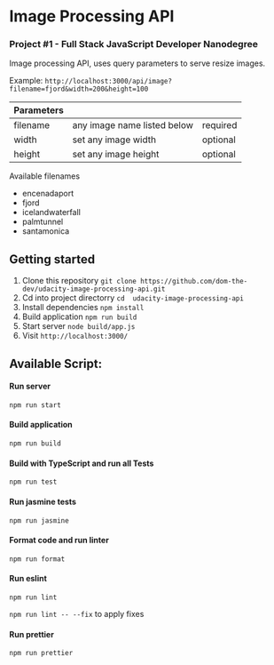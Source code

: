 # Image Processing API
### Project #1 - Full Stack JavaScript Developer Nanodegree

Image processing API, uses query parameters to serve resize images.

Example: `http://localhost:3000/api/image?filename=fjord&width=200&height=100`

| Parameters |  |  |
| ------------------ | ------------------ |  ------------------ |
| filename | any image name listed below | required|
| width | set any image width | optional |
| height | set any image height | optional |

Available filenames
- encenadaport
- fjord
- icelandwaterfall
- palmtunnel
- santamonica

## Getting started

1. Clone this repository `git clone https://github.com/dom-the-dev/udacity-image-processing-api.git`
2. Cd into project directorry `cd  udacity-image-processing-api`
3. Install dependencies `npm install`
4. Build application `npm run build`
5. Start server `node build/app.js`
6. Visit `http://localhost:3000/`

## Available Script:

#### Run server
`npm run start`

#### Build application
`npm run build`

#### Build with TypeScript and run all Tests
`npm run test`

#### Run jasmine tests
`npm run jasmine`

#### Format code and run linter
`npm run format`

#### Run eslint
`npm run lint`

`npm run lint -- --fix` to apply fixes

#### Run prettier
`npm run prettier`
